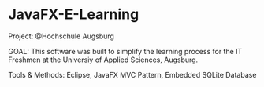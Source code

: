 # JavaFX-E-Learning
Project: @Hochschule Augsburg 

GOAL:
This software was built to simplify the learning process for the IT Freshmen at the Universiy of Applied Sciences, Augsburg.

Tools & Methods:
Eclipse, JavaFX MVC Pattern, Embedded SQLite Database
